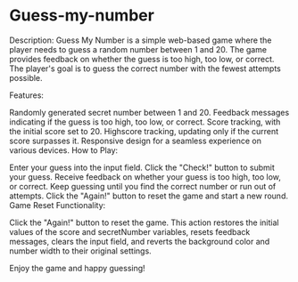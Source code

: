 # Guess-my-number
 Description:
Guess My Number is a simple web-based game where the player needs to guess a random number between 1 and 20. The game provides feedback on whether the guess is too high, too low, or correct. The player's goal is to guess the correct number with the fewest attempts possible.

Features:

Randomly generated secret number between 1 and 20.
Feedback messages indicating if the guess is too high, too low, or correct.
Score tracking, with the initial score set to 20.
Highscore tracking, updating only if the current score surpasses it.
Responsive design for a seamless experience on various devices.
How to Play:

Enter your guess into the input field.
Click the "Check!" button to submit your guess.
Receive feedback on whether your guess is too high, too low, or correct.
Keep guessing until you find the correct number or run out of attempts.
Click the "Again!" button to reset the game and start a new round.
Game Reset Functionality:

Click the "Again!" button to reset the game.
This action restores the initial values of the score and secretNumber variables, resets feedback messages, clears the input field, and reverts the background color and number width to their original settings.


Enjoy the game and happy guessing!
